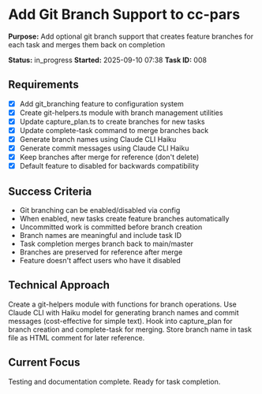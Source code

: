 # Add Git Branch Support to cc-pars

**Purpose:** Add optional git branch support that creates feature branches for each task and merges them back on completion

**Status:** in_progress
**Started:** 2025-09-10 07:38
**Task ID:** 008

## Requirements
- [x] Add git_branching feature to configuration system
- [x] Create git-helpers.ts module with branch management utilities
- [x] Update capture_plan.ts to create branches for new tasks
- [x] Update complete-task command to merge branches back
- [x] Generate branch names using Claude CLI Haiku
- [x] Generate commit messages using Claude CLI Haiku
- [x] Keep branches after merge for reference (don't delete)
- [x] Default feature to disabled for backwards compatibility

## Success Criteria
- Git branching can be enabled/disabled via config
- When enabled, new tasks create feature branches automatically
- Uncommitted work is committed before branch creation
- Branch names are meaningful and include task ID
- Task completion merges branch back to main/master
- Branches are preserved for reference after merge
- Feature doesn't affect users who have it disabled

## Technical Approach
Create a git-helpers module with functions for branch operations. Use Claude CLI with Haiku model for generating branch names and commit messages (cost-effective for simple text). Hook into capture_plan for branch creation and complete-task for merging. Store branch name in task file as HTML comment for later reference.

## Current Focus
Testing and documentation complete. Ready for task completion.